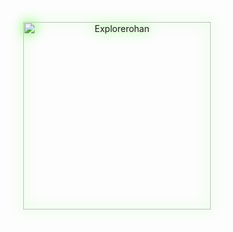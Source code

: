 
  
  <p align="center">
    <a href="https://github.com/Explorerohan">
      <img src="https://komarev.com/ghpvc/?username=Explorerohan&label=Profile%20views&color=36BCF7&style=for-the-badge" 
           alt="Explorerohan" 
           width="300" 
           style="filter: drop-shadow(0px 0px 10px #39FF14); animation: pulse 2s infinite;" />
    </a>
  </p>
</div>
